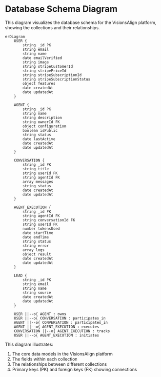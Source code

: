 # Database Schema Diagram

This diagram visualizes the database schema for the VisionsAlign platform, showing the collections and their relationships.

```mermaid
erDiagram
    USER {
        string _id PK
        string email
        string name
        date emailVerified
        string image
        string stripeCustomerId
        string stripePriceId
        string stripeSubscriptionId
        string stripeSubscriptionStatus
        object features
        date createdAt
        date updatedAt
    }
    
    AGENT {
        string _id PK
        string name
        string description
        string ownerId FK
        object configuration
        boolean isPublic
        string status
        date lastActive
        date createdAt
        date updatedAt
    }
    
    CONVERSATION {
        string _id PK
        string title
        string userId FK
        string agentId FK
        array messages
        string status
        date createdAt
        date updatedAt
    }
    
    AGENT_EXECUTION {
        string _id PK
        string agentId FK
        string conversationId FK
        string userId FK
        number tokensUsed
        date startTime
        date endTime
        string status
        string error
        array logs
        object result
        date createdAt
        date updatedAt
    }
    
    LEAD {
        string _id PK
        string email
        string name
        string source
        date createdAt
        date updatedAt
    }
    
    USER ||--o{ AGENT : owns
    USER ||--o{ CONVERSATION : participates_in
    AGENT ||--o{ CONVERSATION : participates_in
    AGENT ||--o{ AGENT_EXECUTION : executes
    CONVERSATION ||--o{ AGENT_EXECUTION : tracks
    USER ||--o{ AGENT_EXECUTION : initiates
```

This diagram illustrates:

1. The core data models in the VisionsAlign platform
2. The fields within each collection
3. The relationships between different collections
4. Primary keys (PK) and foreign keys (FK) showing connections

